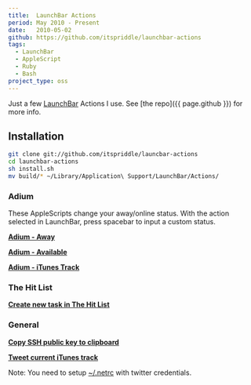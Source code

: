 ```yaml
---
title:  LaunchBar Actions
period: May 2010 - Present
date:   2010-05-02
github: https://github.com/itspriddle/launchbar-actions
tags:
  - LaunchBar
  - AppleScript
  - Ruby
  - Bash
project_type: oss
---
```


Just a few [LaunchBar][] Actions I use. See [the repo]({{ page.github }}) for
more info.

## Installation

```sh
git clone git://github.com/itspriddle/launcbar-actions
cd launchbar-actions
sh install.sh
mv build/* ~/Library/Application\ Support/LaunchBar/Actions/
```

### Adium

These AppleScripts change your away/online status. With the action selected in LaunchBar,
press spacebar to input a custom status.

**[Adium - Away](https://github.com/itspriddle/launchbar-actions/raw/master/scripts/Adium%20-%20Away.scpt)**

**[Adium - Available](https://github.com/itspriddle/launchbar-actions/raw/master/scripts/Adium%20-%20Available.scpt)**

**[Adium - iTunes Track](https://github.com/itspriddle/launchbar-actions/raw/master/scripts/Adium%20-%20iTunes%20Track.scpt)**

### The Hit List

**[Create new task in The Hit List](https://github.com/itspriddle/launchbar-actions/raw/master/scripts/Create%20new%20task%20in%20The%20Hit%20List.scpt)**

### General

**[Copy SSH public key to clipboard](https://github.com/itspriddle/launchbar-actions/raw/master/scripts/Copy%20SSH%20public%20key%20to%20clipboard.scpt)**

**[Tweet current iTunes track](https://github.com/itspriddle/launchbar-actions/raw/master/scripts/Tweet%20current%20iTunes%20track.scpt)**

Note: You need to setup [~/.netrc](https://gist.github.com/raw/387548/ed8694aaf1034d8b2251a69273bdf7fe6a231329/netrc) with twitter credentials.

[LaunchBar]: https://www.obdev.at/products/launchbar/index.html
